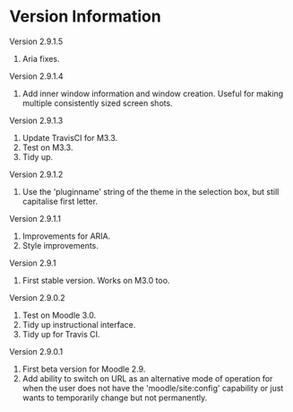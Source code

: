 Version Information
===================
Version 2.9.1.5
  1. Aria fixes.

Version 2.9.1.4
  1. Add inner window information and window creation.  Useful for making multiple consistently sized screen shots.

Version 2.9.1.3
  1. Update TravisCI for M3.3.
  2. Test on M3.3.
  3. Tidy up.

Version 2.9.1.2
  1. Use the 'pluginname' string of the theme in the selection box, but still capitalise first letter.

Version 2.9.1.1
  1. Improvements for ARIA.
  2. Style improvements.

Version 2.9.1
  1. First stable version.  Works on M3.0 too.

Version 2.9.0.2
  1. Test on Moodle 3.0.
  2. Tidy up instructional interface.
  3. Tidy up for Travis CI.

Version 2.9.0.1
  1. First beta version for Moodle 2.9.
  2. Add ability to switch on URL as an alternative mode of operation for when the user does not have the 'moodle/site:config'
     capability or just wants to temporarily change but not permanently.
